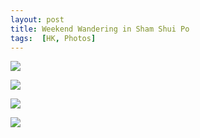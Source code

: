 ```yaml
---
layout: post
title: Weekend Wandering in Sham Shui Po
tags:  [HK, Photos]
---
```


![](https://66.media.tumblr.com/d82e9a0ad73b1b75eb25dd01baee6d5b/tumblr_pp8i24YAFq1rzdz7so5_1280.jpg)

![](https://66.media.tumblr.com/fab980c363356ac1312b25bf245d3832/tumblr_pp8i24YAFq1rzdz7so1_1280.jpg)

![](https://66.media.tumblr.com/6d336af31b95c861d02d094908b8a9e5/tumblr_pp8i24YAFq1rzdz7so3_1280.jpg)

![](https://66.media.tumblr.com/d3aefcb99a293329723c44aab639a412/tumblr_pp8i24YAFq1rzdz7so4_1280.jpg)